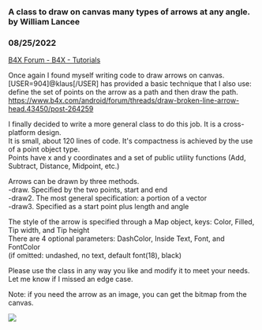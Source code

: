 ###  A class to draw on canvas many types of arrows at any angle. by William Lancee
### 08/25/2022
[B4X Forum - B4X - Tutorials](https://www.b4x.com/android/forum/threads/142539/)

Once again I found myself writing code to draw arrows on canvas.  
[USER=904]@klaus[/USER] has provided a basic technique that I also use: define the set of points on the arrow as a path and then draw the path.  
<https://www.b4x.com/android/forum/threads/draw-broken-line-arrow-head.43450/post-264259>  
  
I finally decided to write a more general class to do this job. It is a cross-platform design.  
It is small, about 120 lines of code. It's compactness is achieved by the use of a point object type.  
Points have x and y coordinates and a set of public utility functions (Add, Subtract, Distance, Midpoint, etc.)  
  
Arrows can be drawn by three methods.  
-draw. Specified by the two points, start and end  
-draw2. The most general specification: a portion of a vector  
-draw3. Specified as a start point plus length and angle  
  
The style of the arrow is specified through a Map object, keys: Color, Filled, Tip width, and Tip height  
There are 4 optional parameters: DashColor, Inside Text, Font, and FontColor  
(if omitted: undashed, no text, default font(18), black)  
  
Please use the class in any way you like and modify it to meet your needs.  
Let me know if I missed an edge case.  
  
Note: if you need the arrow as an image, you can get the bitmap from the canvas.  
  
![](https://www.b4x.com/android/forum/attachments/132973)